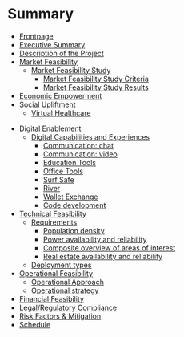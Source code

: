 # Summary

- [Frontpage](frontpage.md)
- [Executive Summary](intro/executive_summary.md)
- [Description of the Project](intro/project_description.md)
- [Market Feasibility](market/market_assessment_and_strategy.md)
  - [Market Feasibility Study](market/market_feasibility.md)
    - [Market Feasibility Study Criteria](market/market_feasibility_criteria.md)
    - [Market Feasibility Study Results](market/market_feasibility_results.md)
- [Economic Empowerment](economic/economic_empowerment.md)
- [Social Upliftment](social/social_impact.md)
  - [Virtual Healthcare](use_cases/health/healthcare_use_case.md)
<!--
#  - [Agriculture](./use_cases/agriculture/agriculture_fair_data.md)
-->
  - [Digital Enablement](digital/digital_enablement.md)
    - [Digital Capabilities and Experiences]()
      - [Communication: chat](capabilities/communication_chat.md)
      - [Communication: video](capabilities/communication_video.md)
      - [Education Tools](capabilities/education.md)
      - [Office Tools](capabilities/office_tools.md)
      - [Surf Safe](capabilities/surf_safe.md)
      - [River](capabilities/river.md)
      - [Wallet Exchange](capabilities/wallet_exchange.md)
      - [Code development](capabilities/code_developing.md)
- [Technical Feasibility](technology/technology_considerations.md)
  - [Requirements](technology/technical_requirements.md)
    - [Population density](technology/requirements_population_density.md)
    - [Power availability and reliability](technology/requirements_power.md)
    - [Composite overview of areas of interest](technology/requirements_composite.md)
    - [Real estate availability and reliability](technology/realestate_options.md)
  - [Deployment types](technology/deployment_types.md)
- [Operational Feasibility]()
  - [Operational Approach](operational/operational_feasibility.md)
  - [Operational strategy](operational/operational_strategy.md)
- [Financial Feasibility](financial/financial_feasibility.md)
- [Legal/Regulatory Compliance](legal/legal_compliance.md)
- [Risk Factors & Mitigation](legal/risk_factors.md)
- [Schedule](outro/schedule.md)


<!--
- [Intro](./intro.md)
- [Mission](./mission.md)
- [Purpose](purpose.md)
- [Architecture](architecture/architecture.md)
    - [Twins](architecture/twins.md)
    - [Planetary Network](architecture/planetary_network.md)
    - [FreeFlow Chain](architecture/ffchain.md)
- [Use Of Funds](use_of_funds.md)
    - [Milestone 1](ms1.md)
    - [Milestone 2](ms2.md)
    - [Milestone 3](ms3.md)
    - [License](license.md)
- [Benefit](benefit_devxdao.md)
- [Team](team/team.md) 
    - [Gava](team/gava.md) 
    - [Kristof](team/kristof.md)
- [Conclusion](conclusion.md)
- [V API](v/readme.md)
  - [Crypto](v/crypto.md)
  - [TFGrid](v/tfgrid.md)- 
  - [Core](v/twinactions.md) -->
